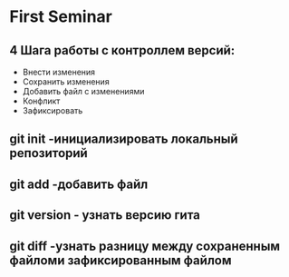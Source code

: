 # First Seminar
## 4 Шага работы с контроллем версий:
* Внести изменения
* Сохранить изменения
* Добавить файл с изменениями
* Конфликт
* Зафиксировать

## git init -инициализировать локальный репозиторий
## git add -добавить файл
## git version - узнать версию гита
## git diff -узнать разницу между сохраненным файломи зафиксированным файлом

